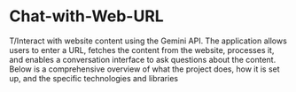 # Chat-with-Web-URL
T/Interact with website content using the Gemini API. The application allows users to enter a URL, fetches the content from the website, processes it, and enables a conversation interface to ask questions about the content. Below is a comprehensive overview of what the project does, how it is set up, and the specific technologies and libraries 
